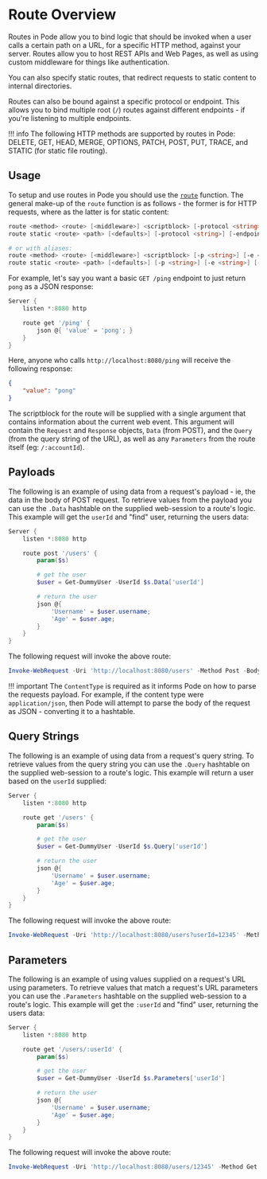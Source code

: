 # Route Overview

Routes in Pode allow you to bind logic that should be invoked when a user calls a certain path on a URL, for a specific HTTP method, against your server. Routes allow you to host REST APIs and Web Pages, as well as using custom middleware for things like authentication.

You can also specify static routes, that redirect requests to static content to internal directories.

Routes can also be bound against a specific protocol or endpoint. This allows you to bind multiple root (`/`) routes against different endpoints - if you're listening to multiple endpoints.

!!! info
    The following HTTP methods are supported by routes in Pode:
    DELETE, GET, HEAD, MERGE, OPTIONS, PATCH, POST, PUT, TRACE, and STATIC (for static file routing).

## Usage

To setup and use routes in Pode you should use the [`route`](../../../Function/Core/Route) function. The general make-up of the `route` function is as follows - the former is for HTTP requests, where as the latter is for static content:

```powershell
route <method> <route> [<middleware>] <scriptblock> [-protocol <string>] [-endpoint <string>] [-listenName <string>] [-contentType <string>] [-remove]
route static <route> <path> [<defaults>] [-protocol <string>] [-endpoint <string>] [-listenName <string>] [-remove]

# or with aliases:
route <method> <route> [<middleware>] <scriptblock> [-p <string>] [-e <string>] [-ln <string>] [-type <string>] [-rm]
route static <route> <path> [<defaults>] [-p <string>] [-e <string>] [-ln <string>] [-rm]
```

For example, let's say you want a basic `GET /ping` endpoint to just return `pong` as a JSON response:

```powershell
Server {
    listen *:8080 http

    route get '/ping' {
        json @{ 'value' = 'pong'; }
    }
}
```

Here, anyone who calls `http://localhost:8080/ping` will receive the following response:

```json
{
    "value": "pong"
}
```

The scriptblock for the route will be supplied with a single argument that contains information about the current web event. This argument will contain the `Request` and `Response` objects, `Data` (from POST), and the `Query` (from the query string of the URL), as well as any `Parameters` from the route itself (eg: `/:accountId`).

## Payloads

The following is an example of using data from a request's payload - ie, the data in the body of POST request. To retrieve values from the payload you can use the `.Data` hashtable on the supplied web-session to a route's logic. This example will get the `userId` and "find" user, returning the users data:

```powershell
Server {
    listen *:8080 http

    route post '/users' {
        param($s)

        # get the user
        $user = Get-DummyUser -UserId $s.Data['userId']

        # return the user
        json @{
            'Username' = $user.username;
            'Age' = $user.age;
        }
    }
}
```

The following request will invoke the above route:

```powershell
Invoke-WebRequest -Uri 'http://localhost:8080/users' -Method Post -Body '{ "userId": 12345 }' -ContentType 'application/json'
```

!!! important
    The `ContentType` is required as it informs Pode on how to parse the requests payload. For example, if the content type were `application/json`, then Pode will attempt to parse the body of the request as JSON - converting it to a hashtable.

## Query Strings

The following is an example of using data from a request's query string. To retrieve values from the query string you can use the `.Query` hashtable on the supplied web-session to a route's logic. This example will return a user based on the `userId` supplied:

```powershell
Server {
    listen *:8080 http

    route get '/users' {
        param($s)

        # get the user
        $user = Get-DummyUser -UserId $s.Query['userId']

        # return the user
        json @{
            'Username' = $user.username;
            'Age' = $user.age;
        }
    }
}
```

The following request will invoke the above route:

```powershell
Invoke-WebRequest -Uri 'http://localhost:8080/users?userId=12345' -Method Get
```

## Parameters

The following is an example of using values supplied on a request's URL using parameters. To retrieve values that match a request's URL parameters you can use the `.Parameters` hashtable on the supplied web-session to a route's logic. This example will get the `:userId` and "find" user, returning the users data:

```powershell
Server {
    listen *:8080 http

    route get '/users/:userId' {
        param($s)

        # get the user
        $user = Get-DummyUser -UserId $s.Parameters['userId']

        # return the user
        json @{
            'Username' = $user.username;
            'Age' = $user.age;
        }
    }
}
```

The following request will invoke the above route:

```powershell
Invoke-WebRequest -Uri 'http://localhost:8080/users/12345' -Method Get
```